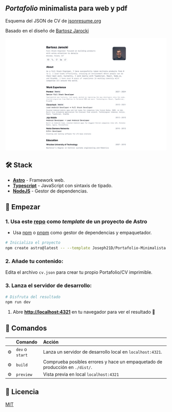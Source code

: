 <h2>
    <em>Portafolio</em> minimalista para web y pdf
</h2>
<p>
Esquema del JSON de CV de <a href="https://jsonresume.org/schema/">jsonresume.org</a>
</p>


<p>
Basado en el diseño de <a href="https://github.com/BartoszJarocki/cv">Bartosz Jarocki</a>

</p>

</div>

<img src="Fuente.png"></img>

## 🛠️ Stack

- [**Astro**](https://astro.build/) - Framework web.
- [**Typescript**](https://www.typescriptlang.org/) - JavaScript con sintaxis de tipado.
- [**NodeJS**](https://nodejs.org/en) - Gestor de dependencias.


## 🚀 Empezar

### 1. Usa este [repo](https://github.com/Joseph21D/Portafolio-Minimalista) como _template_ de un proyecto de Astro


- Usa [npm](https://nodejs.org/en) o [pnpm](https://pnpm.io/installation) como gestor de dependencias y empaquetador.

```bash
# Inicializa el proyecto
npm create astro@latest -- --template Joseph21D/Portafolio-Minimalista
```

### 2. Añade tu contenido:
Edita el archivo `cv.json` para crear tu propio Portafolio/CV imprimible.
### 3. Lanza el servidor de desarrollo:

```bash
# Disfruta del resultado
npm run dev
```


1. Abre [**http://localhost:4321**](http://localhost:4321/) en tu navegador para ver el resultado 🚀


## 🧞 Comandos

|     | Comando          | Acción                                        |
| :-- | :--------------- | :-------------------------------------------- |
| ⚙️  | `dev` o `start` | Lanza un servidor de desarrollo local en  `localhost:4321`.  |
| ⚙️  | `build`          | Comprueba posibles errores y hace un empaquetado de producción en `./dist/`.      |
| ⚙️  | `preview`        | Vista previa en local `localhost:4321` |



## 🔑 Licencia

[MIT](LICENSE.txt)
